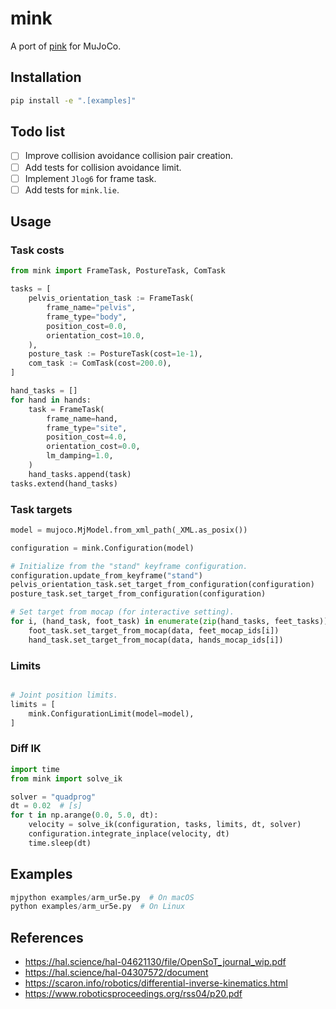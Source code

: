 # mink

A port of [pink](https://github.com/stephane-caron/pink) for MuJoCo.

## Installation

```bash
pip install -e ".[examples]"
```

## Todo list

- [ ] Improve collision avoidance collision pair creation.
- [ ] Add tests for collision avoidance limit.
- [ ] Implement `Jlog6` for frame task.
- [ ] Add tests for `mink.lie`.

## Usage

### Task costs

```python
from mink import FrameTask, PostureTask, ComTask

tasks = [
    pelvis_orientation_task := FrameTask(
        frame_name="pelvis",
        frame_type="body",
        position_cost=0.0,
        orientation_cost=10.0,
    ),
    posture_task := PostureTask(cost=1e-1),
    com_task := ComTask(cost=200.0),
]

hand_tasks = []
for hand in hands:
    task = FrameTask(
        frame_name=hand,
        frame_type="site",
        position_cost=4.0,
        orientation_cost=0.0,
        lm_damping=1.0,
    )
    hand_tasks.append(task)
tasks.extend(hand_tasks)
```

### Task targets

```python
model = mujoco.MjModel.from_xml_path(_XML.as_posix())

configuration = mink.Configuration(model)

# Initialize from the "stand" keyframe configuration.
configuration.update_from_keyframe("stand")
pelvis_orientation_task.set_target_from_configuration(configuration)
posture_task.set_target_from_configuration(configuration)

# Set target from mocap (for interactive setting).
for i, (hand_task, foot_task) in enumerate(zip(hand_tasks, feet_tasks)):
    foot_task.set_target_from_mocap(data, feet_mocap_ids[i])
    hand_task.set_target_from_mocap(data, hands_mocap_ids[i])
```

### Limits

```python

# Joint position limits.
limits = [
    mink.ConfigurationLimit(model=model),
]
```

### Diff IK

```python
import time
from mink import solve_ik

solver = "quadprog"
dt = 0.02  # [s]
for t in np.arange(0.0, 5.0, dt):
    velocity = solve_ik(configuration, tasks, limits, dt, solver)
    configuration.integrate_inplace(velocity, dt)
    time.sleep(dt)
```

## Examples

```python
mjpython examples/arm_ur5e.py  # On macOS
python examples/arm_ur5e.py  # On Linux
```

## References

* https://hal.science/hal-04621130/file/OpenSoT_journal_wip.pdf
* https://hal.science/hal-04307572/document
* https://scaron.info/robotics/differential-inverse-kinematics.html
* https://www.roboticsproceedings.org/rss04/p20.pdf
